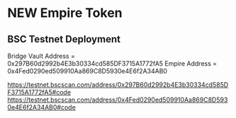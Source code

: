 # NEW Empire Token

## BSC Testnet Deployment

Bridge Vault Address = 0x297B60d2992b4E3b30334cd585DF3715A1772fA5
Empire Address = 0x4Fed0290ed509910Aa869C8D5930e4E6f2A34AB0

https://testnet.bscscan.com/address/0x297B60d2992b4E3b30334cd585DF3715A1772fA5#code
https://testnet.bscscan.com/address/0x4Fed0290ed509910Aa869C8D5930e4E6f2A34AB0#code

